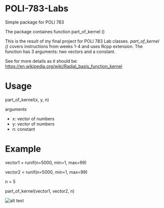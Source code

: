 # POLI-783-Labs
Simple package for POLI 783


The package containes function part_of_kernel ()

This is the result of my final project for POLI 783 Lab classes. *part_of_kernel ()* covers instructions from weeks 1-4 and uses Rcpp extension. The function has 3 arguments: two vectors and a constant.

See for more details as it should be: https://en.wikipedia.org/wiki/Radial_basis_function_kernel

# Usage
part_of_kernel(x, y, n)

arguments
- x: vector of numbers
- y: vector of numbers
- n: constant

# Example

vector1 = runif(n=5000, min=1, max=99)

vector2 = runif(n=5000, min=1, max=99)

n = 5

part_of_kernel(vector1, vector2, n)

![alt text]([http://url/to/img.png](https://github.com/dimvdali/POLI-783-Labs/blob/main/Class783/screenshot.png)https://github.com/dimvdali/POLI-783-Labs/blob/main/Class783/screenshot.png)
